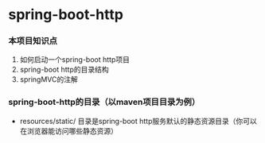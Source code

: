 # spring-boot-http

### 本项目知识点
1. 如何启动一个spring-boot http项目
2. spring-boot http的目录结构
3. springMVC的注解

### spring-boot-http的目录（以maven项目目录为例）
- resources/static/ 目录是spring-boot http服务默认的静态资源目录（你可以在浏览器能访问哪些静态资源）

